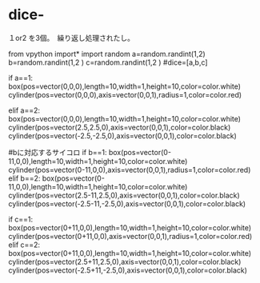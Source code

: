# dice-
１or2 を3個。　繰り返し処理されたし。


from vpython import* 
import random
a=random.randint(1,2)
b=random.randint(1,2 )
c=random.randint(1,2 )
#dice=[a,b,c]


if a==1:
    box(pos=vector(0,0,0),length=10,width=1,height=10,color=color.white)
    cylinder(pos=vector(0,0,0),axis=vector(0,0,1),radius=1,color=color.red)

elif a==2: 
    box(pos=vector(0,0,0),length=10,width=1,height=10,color=color.white)
    cylinder(pos=vector(2.5,2.5,0),axis=vector(0,0,1),color=color.black) 
    cylinder(pos=vector(-2.5,-2.5,0),axis=vector(0,0,1),color=color.black)
    
    
#bに対応するサイコロ 
if b==1:
    box(pos=vector(0-11,0,0),length=10,width=1,height=10,color=color.white)
    cylinder(pos=vector(0-11,0,0),axis=vector(0,0,1),radius=1,color=color.red)
elif b==2:
    box(pos=vector(0-11,0,0),length=10,width=1,height=10,color=color.white)
    cylinder(pos=vector(2.5-11,2.5,0),axis=vector(0,0,1),color=color.black)
    cylinder(pos=vector(-2.5-11,-2.5,0),axis=vector(0,0,1),color=color.black)
    

if c==1:
    box(pos=vector(0+11,0,0),length=10,width=1,height=10,color=color.white)
    cylinder(pos=vector(0+11,0,0),axis=vector(0,0,1),radius=1,color=color.red)
elif c==2:
    box(pos=vector(0+11,0,0),length=10,width=1,height=10,color=color.white)
    cylinder(pos=vector(2.5+11,2.5,0),axis=vector(0,0,1),color=color.black)
    cylinder(pos=vector(-2.5+11,-2.5,0),axis=vector(0,0,1),color=color.black)
    
